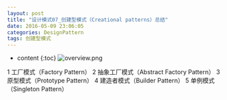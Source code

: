 ```yaml
---
layout: post
title: "设计模式07_创建型模式（Creational patterns）总结"
date: 2016-05-09 23:06:05
categories: DesignPattern
tags: 创建型模式
---
```


* content
{:toc} 
![overview.png](http://7xucao.com1.z0.glb.clouddn.com/conclusion1.png)

1 工厂模式（Factory Pattern）
2 抽象工厂模式（Abstract Factory Pattern）
3 原型模式（Prototype Pattern）
4 建造者模式（Builder Pattern）
5 单例模式（Singleton Pattern）
